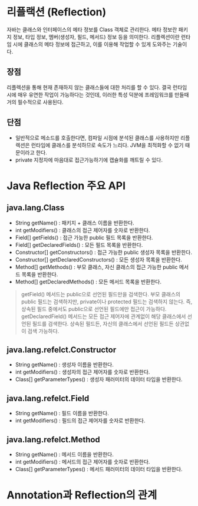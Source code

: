 
# 리플랙션 (Reflection)
자바는 클래스와 인터페이스의 메타 정보를 Class 객체로 관리한다. 메타 정보란 패키지 정보, 타입 정보, 멤버(생성자, 필드, 메서드) 정보 등을 의미한다. 리플렉션이란 런타임 시에 클래스의 메타 정보에 접근하고, 이를 이용해 작업할 수 있게 도와주는 기술이다.

## 장점
리플렉션을 통해 현재 존재하지 않는 클래스들에 대한 처리를 할 수 있다. 결국 런타임 시에 매우 유연한 작업이 가능하다는 것인데, 이러한 특성 덕분에 프레임워크를 만들때 거의 필수적으로 사용된다.

## 단점
- 일반적으로 메소드를 호출한다면, 컴파일 시점에 분석된 클래스를 사용하지만 리플렉션은 런타임에 클래스를 분석하므로 속도가 느리다. JVM을 최적화할 수 없기 때문이라고 한다.
- private 지정자에 마음대로 접근가능하기에 캡슐화를 깨트릴 수 있다.



# **Java Reflection 주요 API**

## **java.lang.Class**

- String getName() : 패키지 + 클래스 이름을 반환한다.
- int getModifiers() : 클래스의 접근 제어자를 숫자로 반환한다.
- Field[] getFields() : 접근 가능한 public 필드 목록을 반환한다.
- Field[] getDeclaredFields() : 모든 필드 목록을 반환한다.
- Constructor[] getConstructors() : 접근 가능한 public 생성자 목록을 반환한다.
- Constructor[] getDeclaredConstructors() : 모든 생성자 목록을 반환한다.
- Method[] getMethods() : 부모 클래스, 자신 클래스의 접근 가능한 public 메서드 목록을 반환한다.
- Method[] getDeclaredMethods() : 모든 메서드 목록을 반환한다.

> getField() 메서드는 public으로 선언된 필드만을 검색한다. 부모 클래스의 public 필드는 검색하지만, private이나 protected 필드는 검색하지 않는다. 즉, 상속된 필드 중에서도 public으로 선언된 필드에만 접근이 가능하다. getDeclaredField() 메서드는 모든 접근 제어자에 관계없이 해당 클래스에서 선언된 필드를 검색한다. 상속된 필드든, 자신의 클래스에서 선언된 필드든 상관없이 검색 가능하다.

## **java.lang.refelct.Constructor**

- String getName() : 생성자 이름을 반환한다.
- int getModifiers() : 생성자의 접근 제어자를 숫자로 반환한다.
- Class[] getParameterTypes() : 생성자 패러미터의 데이터 타입을 반환한다.

## **java.lang.refelct.Field**

- String getName() : 필드 이름을 반환한다.
- int getModifiers() : 필드의 접근 제어자를 숫자로 반환한다.

## **java.lang.refelct.Method**

- String getName() : 메서드 이름을 반환한다.
- int getModifiers() : 메서드의 접근 제어자를 숫자로 반환한다.
- Class[] getParameterTypes() : 메서드 패러미터의 데이터 타입을 반환한다.


# Annotation과 Reflection의 관계